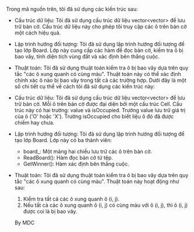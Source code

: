 ﻿Trong mã nguồn trên, tôi đã sử dụng các kiến trúc sau:

- Cấu trúc dữ liệu: Tôi đã sử dụng cấu trúc dữ liệu vector<vector<Cell>> để lưu trữ bàn cờ. Cấu trúc dữ liệu này cho phép tôi truy cập các ô trên bàn cờ một cách hiệu quả.
- Lập trình hướng đối tượng: Tôi đã sử dụng lập trình hướng đối tượng để tạo lớp Board. Lớp này cung cấp các hàm để đọc bàn cờ, kiểm tra ô bị bao vây, tính diện tích vùng đất và xác định bên thắng cuộc.
- Thuật toán: Tôi đã sử dụng thuật toán kiểm tra ô bị bao vây dựa trên quy tắc "các ô xung quanh có cùng màu". Thuật toán này có thể xác định chính xác ô nào bị bao vây trong tất cả các trường hợp.
  Dưới đây là một số chi tiết cụ thể về cách tôi đã sử dụng các kiến trúc này:
- Cấu trúc dữ liệu: Tôi đã sử dụng cấu trúc dữ liệu vector<vector<Cell>> để lưu trữ bàn cờ. Mỗi ô trên bàn cờ được đại diện bởi một cấu trúc Cell. Cấu trúc này có hai trường: value và isOccupied. Trường value lưu trữ giá trị của ô ('O' hoặc 'X'). Trường isOccupied cho biết liệu ô đó đã được chiếm hay chưa.
- Lập trình hướng đối tượng: Tôi đã sử dụng lập trình hướng đối tượng để tạo lớp Board. Lớp này có ba thành viên:
  - board\_: Một mảng hai chiều lưu trữ các ô trên bàn cờ.
  - ReadBoard(): Hàm đọc bàn cờ từ tệp.
  - GetWinner(): Hàm xác định bên thắng cuộc.
- Thuật toán: Tôi đã sử dụng thuật toán kiểm tra ô bị bao vây dựa trên quy tắc "các ô xung quanh có cùng màu". Thuật toán này hoạt động như sau:

  1.  Kiểm tra tất cả các ô xung quanh ô (i, j).
  2.  Nếu tất cả các ô xung quanh ô (i, j) có cùng màu với ô (i, j), thì ô (i, j) được coi là bị bao vây.

  By MDC
